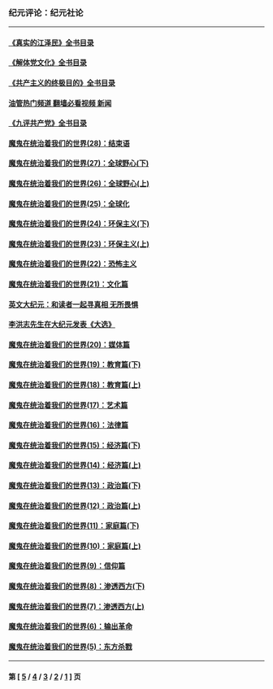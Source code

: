 ### 纪元评论：纪元社论
---
#### [《真实的江泽民》全书目录](../../pages/nsc422/n13721399.md?12060330) 
#### [《解体党文化》全书目录](../../pages/nsc422/n13721157.md?12060330) 
#### [《共产主义的终极目的》全书目录](../../pages/nsc422/n13721048.md?12060330) 
#### [油管热门频道 翻墙必看视频 新闻](ok?12060330)
#### [《九评共产党》全书目录](../../pages/nsc422/n13708085.md?12060330) 
#### [魔鬼在统治着我们的世界(28)：结束语](../../pages/nsc422/n10936246.md?12060330) 
#### [魔鬼在统治着我们的世界(27)：全球野心(下)](../../pages/nsc422/n10928319.md?12060330) 
#### [魔鬼在统治着我们的世界(26)：全球野心(上)](../../pages/nsc422/n10900318.md?12060330) 
#### [魔鬼在统治着我们的世界(25)：全球化](../../pages/nsc422/n10788205.md?12060330) 
#### [魔鬼在统治着我们的世界(24)：环保主义(下)](../../pages/nsc422/n10695307.md?12060330) 
#### [魔鬼在统治着我们的世界(23)：环保主义(上)](../../pages/nsc422/n10688613.md?12060330) 
#### [魔鬼在统治着我们的世界(22)：恐怖主义](../../pages/nsc422/n10614727.md?12060330) 
#### [魔鬼在统治着我们的世界(21)：文化篇](../../pages/nsc422/n10597706.md?12060330) 
#### [英文大纪元：和读者一起寻真相 无所畏惧](../../pages/nsc422/n12542027.md?12060330) 
#### [李洪志先生在大纪元发表《大选》](../../pages/nsc422/n12534746.md?12060330) 
#### [魔鬼在统治着我们的世界(20)：媒体篇](../../pages/nsc422/n10586579.md?12060330) 
#### [魔鬼在统治着我们的世界(19)：教育篇(下)](../../pages/nsc422/n10564808.md?12060330) 
#### [魔鬼在统治着我们的世界(18)：教育篇(上)](../../pages/nsc422/n10526970.md?12060330) 
#### [魔鬼在统治着我们的世界(17)：艺术篇](../../pages/nsc422/n10499093.md?12060330) 
#### [魔鬼在统治着我们的世界(16)：法律篇](../../pages/nsc422/n10485969.md?12060330) 
#### [魔鬼在统治着我们的世界(15)：经济篇(下)](../../pages/nsc422/n10469975.md?12060330) 
#### [魔鬼在统治着我们的世界(14)：经济篇(上)](../../pages/nsc422/n10457370.md?12060330) 
#### [魔鬼在统治着我们的世界(13)：政治篇(下)](../../pages/nsc422/n10448270.md?12060330) 
#### [魔鬼在统治着我们的世界(12)：政治篇(上)](../../pages/nsc422/n10444576.md?12060330) 
#### [魔鬼在统治着我们的世界(11)：家庭篇(下)](../../pages/nsc422/n10440961.md?12060330) 
#### [魔鬼在统治着我们的世界(10)：家庭篇(上)](../../pages/nsc422/n10435448.md?12060330) 
#### [魔鬼在统治着我们的世界(9)：信仰篇](../../pages/nsc422/n10432159.md?12060330) 
#### [魔鬼在统治着我们的世界(8)：渗透西方(下)](../../pages/nsc422/n10429603.md?12060330) 
#### [魔鬼在统治着我们的世界(7)：渗透西方(上)](../../pages/nsc422/n10426013.md?12060330) 
#### [魔鬼在统治着我们的世界(6)：输出革命](../../pages/nsc422/n10421536.md?12060330) 
#### [魔鬼在统治着我们的世界(5)：东方杀戮](../../pages/nsc422/n10417707.md?12060330) 

---
#### 第 [ [5](./5.md?12060330) / [4](./4.md?12060330) / [3](./3.md?12060330) / [2](./2.md?12060330) / [1](./1.md?12060330) ] 页
